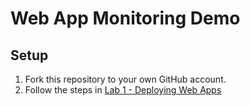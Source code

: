 # Web App Monitoring Demo

## Setup
1. Fork this repository to your own GitHub account.
2. Follow the steps in [Lab 1 - Deploying Web Apps](https://github.com/MaartenGDev/azure-developer-labs/blob/main/LAB_1_DEPLOYING_WEB_APPS.md)